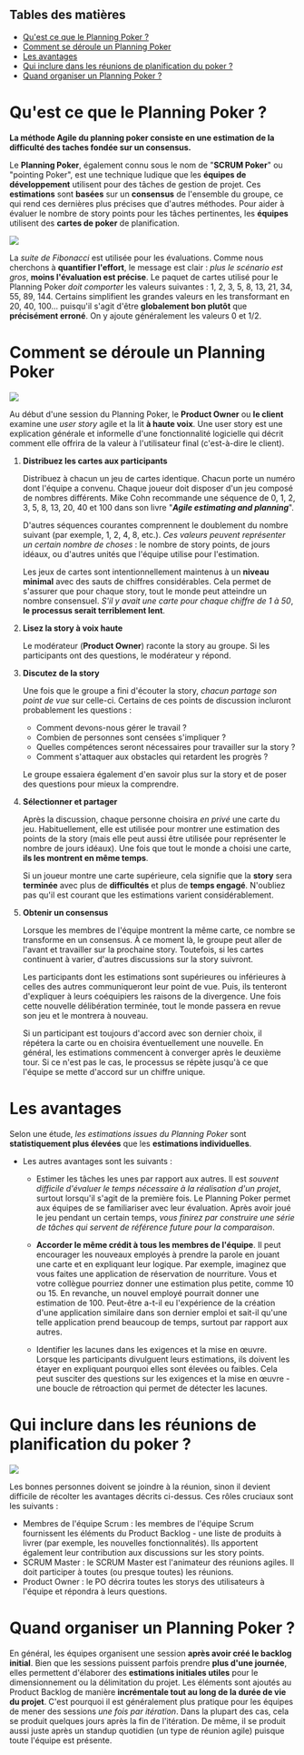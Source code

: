 ## Tables des matières

- [Qu'est ce que le Planning Poker ?](#quest-ce-que-le-planning-poker-)
- [Comment se déroule un Planning Poker](#comment-se-déroule-un-planning-poker)
- [Les avantages](#les-avantages)
- [Qui inclure dans les réunions de planification du poker ?](#qui-inclure-dans-les-réunions-de-planification-du-poker-)
- [Quand organiser un Planning Poker ?](#quand-organiser-un-planning-poker-)

# Qu'est ce que le Planning Poker ?

**La méthode Agile du planning poker consiste en une estimation de la difficulté des taches fondée sur un consensus.**

Le **Planning Poker**, également connu sous le nom de "**SCRUM Poker**" ou "pointing Poker", est une technique ludique que les **équipes de développement** utilisent pour des tâches de gestion de projet.
Ces **estimations** sont **basées** sur un **consensus** de l'ensemble du groupe, ce qui rend ces dernières plus précises que d'autres méthodes.
Pour aider à évaluer le nombre de story points pour les tâches pertinentes, les **équipes** utilisent des **cartes de poker** de planification.

![](../assets/cards.png)

La *suite de Fibonacci* est utilisée pour les évaluations.
Comme nous cherchons à **quantifier l'effort**, le message est clair : *plus le scénario est gros*, **moins l'évaluation est précise**.
Le paquet de cartes utilisé pour le Planning Poker *doit comporter* les valeurs suivantes : 1, 2, 3, 5, 8, 13, 21, 34, 55, 89, 144.
Certains simplifient les grandes valeurs en les transformant en 20, 40, 100... puisqu'il s'agit d'être **globalement bon plutôt** que **précisément erroné**.
On y ajoute généralement les valeurs 0 et 1/2.

# Comment se déroule un Planning Poker

![](../assets/meeting.jpg)

Au début d'une session du Planning Poker, le **Product Owner** ou **le client** examine une *user story* agile et la lit **à haute voix**.
Une user story est une explication générale et informelle d'une fonctionnalité logicielle qui décrit comment elle offrira de la valeur à l'utilisateur final (c'est-à-dire le client).

1. **Distribuez les cartes aux participants**

   Distribuez à chacun un jeu de cartes identique. Chacun porte un numéro dont l'équipe a convenu. Chaque joueur doit disposer d'un jeu composé de nombres différents. Mike Cohn recommande une séquence de 0, 1, 2, 3, 5, 8, 13, 20, 40 et 100 dans son livre "***Agile estimating and planning***".

   D'autres séquences courantes comprennent le doublement du nombre suivant (par exemple, 1, 2, 4, 8, etc.). *Ces valeurs peuvent représenter un certain nombre de choses* : le nombre de story points, de jours idéaux, ou d'autres unités que l'équipe utilise pour l'estimation.
   
   Les jeux de cartes sont intentionnellement maintenus à un **niveau minimal** avec des sauts de chiffres considérables. Cela permet de s'assurer que pour chaque story, tout le monde peut atteindre un nombre consensuel. *S'il y avait une carte pour chaque chiffre de 1 à 50*, **le processus serait terriblement lent**.

2. **Lisez la story à voix haute**

   Le modérateur (**Product Owner**) raconte la story au groupe. Si les participants ont des questions, le modérateur y répond.

3. **Discutez de la story**

   Une fois que le groupe a fini d'écouter la story, *chacun partage son point de vue* sur celle-ci. Certains de ces points de discussion incluront probablement les questions :

   - Comment devons-nous gérer le travail ?
   - Combien de personnes sont censées s'impliquer ?
   - Quelles compétences seront nécessaires pour travailler sur la story ?
   - Comment s'attaquer aux obstacles qui retardent les progrès ?

   Le groupe essaiera également d'en savoir plus sur la story et de poser des questions pour mieux la comprendre.

4. **Sélectionner et partager**

   Après la discussion, chaque personne choisira *en privé* une carte du jeu. Habituellement, elle est utilisée pour montrer une estimation des points de la story (mais elle peut aussi être utilisée pour représenter le nombre de jours idéaux). Une fois que tout le monde a choisi une carte, **ils les montrent en même temps**.

   Si un joueur montre une carte supérieure, cela signifie que la **story** sera **terminée** avec plus de **difficultés** et plus de **temps engagé**. N'oubliez pas qu'il est courant que les estimations varient considérablement.

5. **Obtenir un consensus**

   Lorsque les membres de l'équipe montrent la même carte, ce nombre se transforme en un consensus. À ce moment là, le groupe peut aller de l'avant et travailler sur la prochaine story. Toutefois, si les cartes continuent à varier, d'autres discussions sur la story suivront.
   
   Les participants dont les estimations sont supérieures ou inférieures à celles des autres communiqueront leur point de vue. Puis, ils tenteront d'expliquer à leurs coéquipiers les raisons de la divergence.
   Une fois cette nouvelle délibération terminée, tout le monde passera en revue son jeu et le montrera à nouveau.
   
   Si un participant est toujours d'accord avec son dernier choix, il répétera la carte ou en choisira éventuellement une nouvelle. En général, les estimations commencent à converger après le deuxième tour. Si ce n'est pas le cas, le processus se répète jusqu'à ce que l'équipe se mette d'accord sur un chiffre unique.

# Les avantages

Selon une étude, *les estimations issues du Planning Poker* sont **statistiquement plus élevées** que les **estimations individuelles**.

- Les autres avantages sont les suivants :
  
  - Estimer les tâches les unes par rapport aux autres. Il est *souvent difficile d'évaluer le temps nécessaire à la réalisation d'un projet*, surtout lorsqu'il s'agit de la première fois.
  Le Planning Poker permet aux équipes de se familiariser avec leur évaluation. Après avoir joué le jeu pendant un certain temps, *vous finirez par construire une série de tâches qui servent de référence future pour la comparaison*.
  
  - **Accorder le même crédit à tous les membres de l'équipe**. Il peut encourager les nouveaux employés à prendre la parole en jouant une carte et en expliquant leur logique. Par exemple, imaginez que vous faites une application de réservation de nourriture. Vous et votre collègue pourriez donner une estimation plus petite, comme 10 ou 15. En revanche, un nouvel employé pourrait donner une estimation de 100. Peut-être a-t-il eu l'expérience de la création d'une application similaire dans son dernier emploi et sait-il qu'une telle application prend beaucoup de temps, surtout par rapport aux autres.
  
  - Identifier les lacunes dans les exigences et la mise en œuvre. Lorsque les participants divulguent leurs estimations, ils doivent les étayer en expliquant pourquoi elles sont élevées ou faibles. Cela peut susciter des questions sur les exigences et la mise en œuvre - une boucle de rétroaction qui permet de détecter les lacunes.

# Qui inclure dans les réunions de planification du poker ?

![](../assets/team.jpg)

Les bonnes personnes doivent se joindre à la réunion, sinon il devient difficile de récolter les avantages décrits ci-dessus. Ces rôles cruciaux sont les suivants :

- Membres de l'équipe Scrum : les membres de l'équipe Scrum fournissent les éléments du Product Backlog - une liste de produits à livrer (par exemple, les nouvelles fonctionnalités). Ils apportent également leur contribution aux discussions sur les story points.
- SCRUM Master : le SCRUM Master est l'animateur des réunions agiles. Il doit participer à toutes (ou presque toutes) les réunions.
- Product Owner : le PO décrira toutes les storys des utilisateurs à l'équipe et répondra à leurs questions.

# Quand organiser un Planning Poker ?

En général, les équipes organisent une session **après avoir créé le backlog initial**. Bien que les sessions puissent parfois prendre **plus d'une journée**, elles permettent d'élaborer des **estimations initiales utiles** pour le dimensionnement ou la délimitation du projet.
Les éléments sont ajoutés au Product Backlog de manière **incrémentale tout au long de la durée de vie du projet**. C'est pourquoi il est généralement plus pratique pour les équipes de mener des sessions *une fois par itération*.
Dans la plupart des cas, cela se produit quelques jours après la fin de l'itération. De même, il se produit aussi juste après un standup quotidien (un type de réunion agile) puisque toute l'équipe est présente.